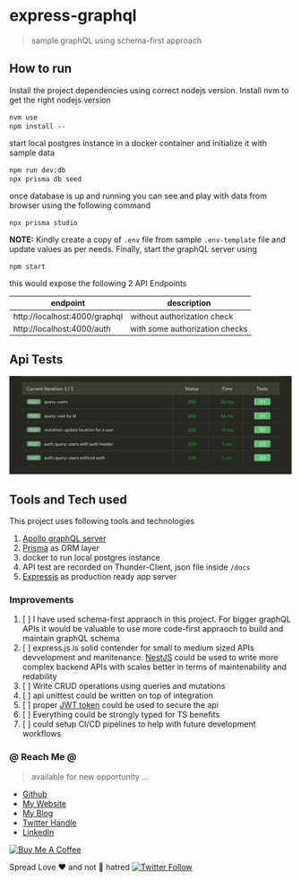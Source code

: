 # express-graphql

> sample graphQL using schema-first approach 

## How to run

Install the project dependencies using correct nodejs version.
Install nvm to get the right nodejs version
```
nvm use
npm install --
```

start local postgres instance in a docker container and initialize it with sample data

```
npm run dev:db
npx prisma db seed
```

once database is up and running you can see and play with data from browser using the following command
```
npx prisma studio
```

**NOTE:** Kindly create a copy of `.env` file from sample `.env-template` file and update values as per needs.
Finally, start the graphQL server using
```
npm start
```

this would expose the following 2 API Endpoints

endpoint  | description
----------|------------------------------------------------------
http://localhost:4000/graphql      | without authorization check
http://localhost:4000/auth         | with some authorization checks

## Api Tests

![api tests using http-client](./docs/graphql-api-tests.png)


## Tools and Tech used

This project uses following tools and technologies

1. [Apollo graphQL server](https://www.apollographql.com/docs/apollo-server/)
2. [Prisma](https://www.prisma.io/) as ORM layer
3. docker to run local postgres instance
4. API test are recorded on Thunder-Client, json file inside `/docs`
5. [Expressjs](https://expressjs.com/) as production ready app server 

### Improvements

1. [ ] I have used schema-first appraoch in this project. For bigger graphQL APIs it would be valuable to use more code-first appraoch to build and maintain graphQL schema
2. [ ] express.js is solid contender for small to medium sized APIs devvelopment and manitenance. [NestJS](https://nestjs.com/) could be used to write more complex backend APIs with scales better in terms of maintenability and redability
3. [ ] Write CRUD operations using queries and mutations
4. [ ] api unittest could be written on top of integration
5. [ ] proper [JWT token](https://jwt.io/) could be used to secure the api
6. [ ] Everything could be strongly typed for TS benefits
7. [ ] could setup CI/CD pipelines to help with future development workflows

### @ Reach Me @

> available for new opportunity ...

* [Github](https://github.com/avimehenwal/)
* [My Website](https://avimehenwal.in)
* [My Blog](https://avimehenwal2.netlify.app/)
* [Twitter Handle](https://twitter.com/avimehenwal)
* [LinkedIn](https://in.linkedin.com/in/avimehenwal)

<a href="https://www.buymeacoffee.com/F1j07cV" target="_blank"><img src="https://cdn.buymeacoffee.com/buttons/default-orange.png" alt="Buy Me A Coffee" style="height: 51px !important;width: 217px !important;" ></a>

 Spread Love :hearts: and not :no_entry_sign: hatred   [![Twitter Follow](https://img.shields.io/twitter/follow/avimehenwal.svg?style=social)](https://twitter.com/avimehenwal)